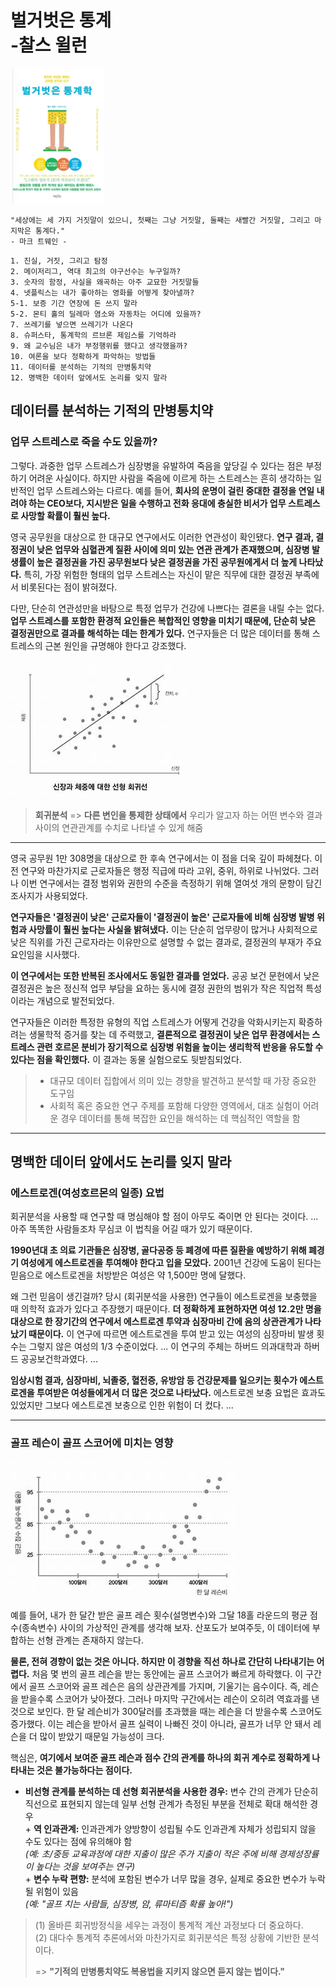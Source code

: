 # 벌거벗은 통계<br>-찰스 윌런

![스크린샷](../image/screenshot17.png)

```
"세상에는 세 가지 거짓말이 있으니, 첫째는 그냥 거짓말, 둘째는 새빨간 거짓말, 그리고 마지막은 통계다."
- 마크 트웨인 -
```

```
1. 진실, 거짓, 그리고 탐정
2. 메이저리그, 역대 최고의 야구선수는 누구일까?
3. 숫자의 함정, 사실을 왜곡하는 아주 교묘한 거짓말들
4. 넷플릭스는 내가 좋아하는 영화를 어떻게 찾아낼까?
5-1. 보증 기간 연장에 돈 쓰지 말라
5-2. 몬티 홀의 딜레마 염소와 자동차는 어디에 있을까?
7. 쓰레기를 넣으면 쓰레기가 나온다
8. 슈퍼스타, 통계학의 르브론 제임스를 기억하라
9. 왜 교수님은 내가 부정행위를 했다고 생각했을까?
10. 여론을 보다 정확하게 파악하는 방법들
11. 데이터를 분석하는 기적의 만병통치약
12. 명백한 데이터 앞에서도 논리를 잊지 말라
```

## 데이터를 분석하는 기적의 만병통치약

### 업무 스트레스로 죽을 수도 있을까?

그렇다. 과중한 업무 스트레스가 심장병을 유발하여 죽음을 앞당길 수 있다는 점은 부정하기 어려운 사실이다. 하지만 사람을 죽음에 이르게 하는 스트레스는 흔히 생각하는 일반적인 업무 스트레스와는 다르다. 예를 들어, **회사의 운명이 걸린 중대한 결정을 연일 내려야 하는 CEO보다, 지시받은 일을 수행하고 전화 응대에 충실한 비서가 업무 스트레스로 사망할 확률이 훨씬 높다.**

영국 공무원을 대상으로 한 대규모 연구에서도 이러한 연관성이 확인됐다. **연구 결과, 결정권이 낮은 업무와 심혈관계 질환 사이에 의미 있는 연관 관계가 존재했으며, 심장병 발생률이 높은 결정권을 가진 공무원보다 낮은 결정권을 가진 공무원에게서 더 높게 나타났다.** 특히, 가장 위험한 형태의 업무 스트레스는 자신이 맡은 직무에 대한 결정권 부족에서 비롯된다는 점이 밝혀졌다.

다만, 단순히 연관성만을 바탕으로 특정 업무가 건강에 나쁘다는 결론을 내릴 수는 없다. **업무 스트레스를 포함한 환경적 요인들은 복합적인 영향을 미치기 때문에, 단순히 낮은 결정권만으로 결과를 해석하는 데는 한계가 있다.** 연구자들은 더 많은 데이터를 통해 스트레스의 근본 원인을 규명해야 한다고 강조했다.

![스크린샷](../image/screenshot18.png)

> **회귀분석** => **다른 변인을 통제한 상태에서** 우리가 알고자 하는 어떤 변수와 결과 사이의 연관관계를 수치로 나타낼 수 있게 해줌

---

영국 공무원 1만 308명을 대상으로 한 후속 연구에서는 이 점을 더욱 깊이 파헤쳤다. 이전 연구와 마찬가지로 근로자들은 행정 직급에 따라 고위, 중위, 하위로 나뉘었다. 그러나 이번 연구에서는 결정 범위와 권한의 수준을 측정하기 위해 열여섯 개의 문항이 담긴 조사지가 사용되었다.

**연구자들은 '결정권이 낮은' 근로자들이 '결정권이 높은' 근로자들에 비해 심장병 발병 위험과 사망률이 훨씬 높다는 사실을 밝혀냈다.** 이는 단순히 업무량이 많거나 사회적으로 낮은 직위를 가진 근로자라는 이유만으로 설명할 수 없는 결과로, 결정권의 부재가 주요 요인임을 시사했다.

**이 연구에서는 또한 반복된 조사에서도 동일한 결과를 얻었다.** 공공 보건 문헌에서 낮은 결정권은 높은 정신적 업무 부담을 요하는 동시에 결정 권한의 범위가 작은 직업적 특성이라는 개념으로 발전되었다.

연구자들은 이러한 특정한 유형의 직업 스트레스가 어떻게 건강을 악화시키는지 확증하려는 생물학적 증거를 찾는 데 주력했고, **결론적으로 결정권이 낮은 업무 환경에서는 스트레스 관련 호르몬 분비가 장기적으로 심장병 위험을 높이는 생리학적 반응을 유도할 수 있다는 점을 확인했다.** 이 결과는 동물 실험으로도 뒷받침되었다.

> - 대규모 데이터 집합에서 의미 있는 경향을 발견하고 분석할 때 가장 중요한 도구임
> - 사회적 혹은 중요한 연구 주제를 포함해 다양한 영역에서, 대조 실험이 어려운 경우 데이터를 통해 복잡한 요인을 해석하는 데 핵심적인 역할을 함

---

## 명백한 데이터 앞에서도 논리를 잊지 말라

### 에스트로겐(여성호르몬의 일종) 요법

회귀분석을 사용할 때 연구할 때 명심해야 할 점이 아무도 죽이면 안 된다는 것이다. ... 아주 똑똑한 사람들조차 무심코 이 법칙을 어길 때가 있기 때문이다.

**1990년대 초 의료 기관들은 심장병, 골다공증 등 폐경에 따른 질환을 예방하기 위해 폐경기 여성에게 에스트로겐을 투여해야 한다고 입을 모았다.** 2001년 건강에 도움이 된다는 믿음으로 에스트로겐을 처방받은 여성은 약 1,500만 명에 달했다.

왜 그런 믿음이 생긴걸까? 당시 (회귀분석을 사용한) 연구들이 에스트로겐을 보충했을 때 의학적 효과가 있다고 주장했기 때문이다. **더 정확하게 표현하자면 여성 12.2만 명을 대상으로 한 장기간의 연구에서 에스트로겐 투약과 심장마비 간에 음의 상관관계가 나타났기 때문이다.** 이 연구에 따르면 에스트로겐을 투여 받고 있는 여성의 심장마비 발생 횟수는 그렇지 않은 여성의 1/3 수준이었다. ... 이 연구의 주체는 하버드 의과대학과 하버드 공공보건학과였다. ...

**임상시험 결과, 심장마비, 뇌졸중, 혈전증, 유방암 등 건강문제를 일으키는 횟수가 에스트로겐을 투여받은 여성들에게서 더 많은 것으로 나타났다.** 에스트로겐 보충 요법은 효과도 있었지만 그보다 에스트로겐 보충으로 인한 위험이 더 컸다. ...

---

### 골프 레슨이 골프 스코어에 미치는 영향

![스크린샷](../image/screenshot19.png)

예를 들어, 내가 한 달간 받은 골프 레슨 횟수(설명변수)와 그달 18홀 라운드의 평균 점수(종속변수) 사이의 가상적인 관계를 생각해 보자. 산포도가 보여주듯, 이 데이터에 부합하는 선형 관계는 존재하지 않는다.

**물론, 전혀 경향이 없는 것은 아니다. 하지만 이 경향을 직선 하나로 간단히 나타내기는 어렵다.** 처음 몇 번의 골프 레슨을 받는 동안에는 골프 스코어가 빠르게 하락했다. 이 구간에서 골프 스코어와 골프 레슨은 음의 상관관계를 가지며, 기울기는 음수이다. 즉, 레슨을 받을수록 스코어가 낮아졌다. 그러나 마지막 구간에서는 레슨이 오히려 역효과를 낸 것으로 보인다. 한 달 레슨비가 300달러를 초과했을 때는 레슨을 더 받을수록 스코어도 증가했다. 이는 레슨을 받아서 골프 실력이 나빠진 것이 아니라, 골프가 너무 안 돼서 레슨을 더 많이 받았기 때문일 가능성이 크다.

핵심은, **여기에서 보여준 골프 레슨과 점수 간의 관계를 하나의 회귀 계수로 정확하게 나타내는 것은 불가능하다는 점이다.**

- **비선형 관계를 분석하는 데 선형 회귀분석을 사용한 경우:** 변수 간의 관계가 단순히 직선으로 표현되지 않는데 일부 선형 관계가 측정된 부분을 전체로 확대 해석한 경우<br>
\+ **역 인과관계:** 인과관계가 양방향이 성립될 수도 인과관계 자체가 성립되지 않을 수도 있다는 점에 유의해야 함<br>*(예: 초/중등 교육과정에 대한 지출이 많은 주가 지출이 적은 주에 비해 경제성장률이 높다는 것을 보여주는 연구)*<br>
\+ **변수 누락 편향:** 분석에 포함된 변수가 너무 많을 경우, 실제로 중요한 변수가 누락될 위험이 있음<br>*(예: "골프 치는 사람들, 심장병, 암, 류마티즘 확률 높아!")*

> (1) 올바른 회귀방정식을 세우는 과정이 통계적 계산 과정보다 더 중요하다.<br>
(2) 대다수 통계적 추론에서와 마찬가지로 회귀분석은 특정 상황에 기반한 분석이다.
>
> => **"기적의 만병통치약도 복용법을 지키지 않으면 듣지 않는 법이다."**

## 